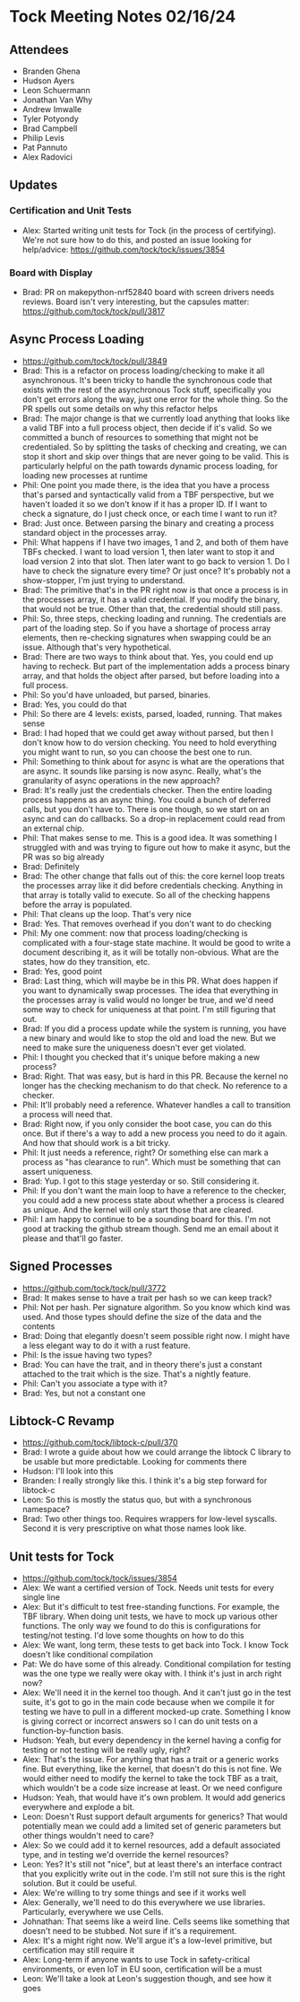 # Tock Meeting Notes 02/16/24

## Attendees

- Branden Ghena
- Hudson Ayers
- Leon Schuermann
- Jonathan Van Why
- Andrew Imwalle
- Tyler Potyondy
- Brad Campbell
- Philip Levis
- Pat Pannuto
- Alex Radovici


## Updates
### Certification and Unit Tests
* Alex: Started writing unit tests for Tock (in the process of certifying). We're not sure how to do this, and posted an issue looking for help/advice: https://github.com/tock/tock/issues/3854
### Board with Display
* Brad: PR on makepython-nrf52840 board with screen drivers needs reviews. Board isn't very interesting, but the capsules matter: https://github.com/tock/tock/pull/3817


## Async Process Loading
* https://github.com/tock/tock/pull/3849
* Brad: This is a refactor on process loading/checking to make it all asynchronous. It's been tricky to handle the synchronous code that exists with the rest of the asynchronous Tock stuff, specifically you don't get errors along the way, just one error for the whole thing. So the PR spells out some details on why this refactor helps
* Brad: The major change is that we currently load anything that looks like a valid TBF into a full process object, then decide if it's valid. So we committed a bunch of resources to something that might not be credentialed. So by splitting the tasks of checking and creating, we can stop it short and skip over things that are never going to be valid. This is particularly helpful on the path towards dynamic process loading, for loading new processes at runtime
* Phil: One point you made there, is the idea that you have a process that's parsed and syntactically valid from a TBF perspective, but we haven't loaded it so we don't know if it has a proper ID. If I want to check a signature, do I just check once, or each time I want to run it?
* Brad: Just once. Between parsing the binary and creating a process standard object in the processes array.
* Phil: What happens if I have two images, 1 and 2, and both of them have TBFs checked. I want to load version 1, then later want to stop it and load version 2 into that slot. Then later want to go back to version 1. Do I have to check the signature every time? Or just once? It's probably not a show-stopper, I'm just trying to understand.
* Brad: The primitive that's in the PR right now is that once a process is in the processes array, it has a valid credential. If you modify the binary, that would not be true. Other than that, the credential should still pass.
* Phil: So, three steps, checking loading and running. The credentials are part of the loading step. So if you have a shortage of process array elements, then re-checking signatures when swapping could be an issue. Although that's very hypothetical.
* Brad: There are two ways to think about that. Yes, you could end up having to recheck. But part of the implementation adds a process binary array, and that holds the object after parsed, but before loading into a full process.
* Phil: So you'd have unloaded, but parsed, binaries.
* Brad: Yes, you could do that
* Phil: So there are 4 levels: exists, parsed, loaded, running. That makes sense
* Brad: I had hoped that we could get away without parsed, but then I don't know how to do version checking. You need to hold everything you might want to run, so you can choose the best one to run.
* Phil: Something to think about for async is what are the operations that are async. It sounds like parsing is now async. Really, what's the granularity of async operations in the new approach?
* Brad: It's really just the credentials checker. Then the entire loading process happens as an async thing. You could a bunch of deferred calls, but you don't have to. There is one though, so we start on an async and can do callbacks. So a drop-in replacement could read from an external chip.
* Phil: That makes sense to me. This is a good idea. It was something I struggled with and was trying to figure out how to make it async, but the PR was so big already
* Brad: Definitely
* Brad: The other change that falls out of this: the core kernel loop treats the processes array like it did before credentials checking. Anything in that array is totally valid to execute. So all of the checking happens before the array is populated.
* Phil: That cleans up the loop. That's very nice
* Brad: Yes. That removes overhead if you don't want to do checking
* Phil: My one comment: now that process loading/checking is complicated with a four-stage state machine. It would be good to write a document describing it, as it will be totally non-obvious. What are the states, how do they transition, etc.
* Brad: Yes, good point
* Brad: Last thing, which will maybe be in this PR. What does happen if you want to dynamically swap processes. The idea that everything in the processes array is valid would no longer be true, and we'd need some way to check for uniqueness at that point. I'm still figuring that out.
* Brad: If you did a process update while the system is running, you have a new binary and would like to stop the old and load the new. But we need to make sure the uniqueness doesn't ever get violated.
* Phil: I thought you checked that it's unique before making a new process?
* Brad: Right. That was easy, but is hard in this PR. Because the kernel no longer has the checking mechanism to do that check. No reference to a checker.
* Phil: It'll probably need a reference. Whatever handles a call to transition a process will need that.
* Brad: Right now, if you only consider the boot case, you can do this once. But if there's a way to add a new process you need to do it again. And how that should work is a bit tricky.
* Phil: It just needs a reference, right? Or something else can mark a process as "has clearance to run". Which must be something that can assert uniqueness.
* Brad: Yup. I got to this stage yesterday or so. Still considering it.
* Phil: If you don't want the main loop to have a reference to the checker, you could add a new process state about whether a process is cleared as unique. And the kernel will only start those that are cleared.
* Phil: I am happy to continue to be a sounding board for this. I'm not good at tracking the github stream though. Send me an email about it please and that'll go faster.

## Signed Processes
* https://github.com/tock/tock/pull/3772
* Brad: It makes sense to have a trait per hash so we can keep track?
* Phil: Not per hash. Per signature algorithm. So you know which kind was used. And those types should define the size of the data and the contents
* Brad: Doing that elegantly doesn't seem possible right now. I might have a less elegant way to do it with a rust feature.
* Phil: Is the issue having two types?
* Brad: You can have the trait, and in theory there's just a constant attached to the trait which is the size. That's a nightly feature.
* Phil: Can't you associate a type with it?
* Brad: Yes, but not a constant one

## Libtock-C Revamp
* https://github.com/tock/libtock-c/pull/370
* Brad: I wrote a guide about how we could arrange the libtock C library to be usable but more predictable. Looking for comments there
* Hudson: I'll look into this
* Branden: I really strongly like this. I think it's a big step forward for libtock-c
* Leon: So this is mostly the status quo, but with a synchronous namespace?
* Brad: Two other things too. Requires wrappers for low-level syscalls. Second it is very prescriptive on what those names look like.


## Unit tests for Tock
* https://github.com/tock/tock/issues/3854
* Alex: We want a certified version of Tock. Needs unit tests for every single line
* Alex: But it's difficult to test free-standing functions. For example, the TBF library. When doing unit tests, we have to mock up various other functions. The only way we found to do this is configurations for testing/not testing. I'd love some thoughts on how to do this
* Alex: We want, long term, these tests to get back into Tock. I know Tock doesn't like conditional compilation
* Pat: We do have some of this already. Conditional compilation for testing was the one type we really were okay with. I think it's just in arch right now?
* Alex: We'll need it in the kernel too though. And it can't just go in the test suite, it's got to go in the main code because when we compile it for testing we have to pull in a different mocked-up crate. Something I know is giving correct or incorrect answers so I can do unit tests on a function-by-function basis.
* Hudson: Yeah, but every dependency in the kernel having a config for testing or not testing will be really ugly, right?
* Alex: That's the issue. For anything that has a trait or a generic works fine. But everything, like the kernel, that doesn't do this is not fine. We would either need to modify the kernel to take the tock TBF as a trait, which wouldn't be a code size increase at least. Or we need configure
* Hudson: Yeah, that would have it's own problem. It would add generics everywhere and explode a bit.
* Leon: Doesn't Rust support default arguments for generics? That would potentially mean we could add a limited set of generic parameters but other things wouldn't need to care?
* Alex: So we could add it to kernel resources, add a default associated type, and in testing we'd override the kernel resources?
* Leon: Yes? It's still not "nice", but at least there's an interface contract that you explicitly write out in the code. I'm still not sure this is the right solution. But it could be useful.
* Alex: We're willing to try some things and see if it works well
* Alex: Generally, we'll need to do this everywhere we use libraries. Particularly, everywhere we use Cells.
* Johnathan: That seems like a weird line. Cells seems like something that doesn't need to be stubbed. Not sure if it's a requirement.
* Alex: It's a might right now. We'll argue it's a low-level primitive, but certification may still require it
* Alex: Long-term if anyone wants to use Tock in safety-critical environments, or even IoT in EU soon, certification will be a must
* Leon: We'll take a look at Leon's suggestion though, and see how it goes

